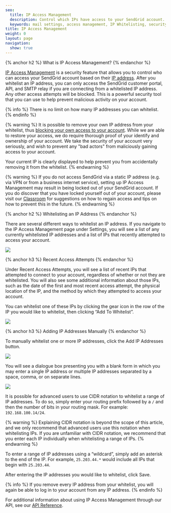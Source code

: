 ```yaml
---
seo:
  title: IP Access Management
  description: Control which IPs have access to your SendGrid account.
  keywords: mail settings, access management, IP Whitelisting, security
title: IP Access Management
weight: 0
layout: page
navigation:
  show: true
---
```


{% anchor h2 %}
What is IP Access Management?
{% endanchor %}

[IP Access Management]({{root_url}}http://app.sendgrid.com/settings/access) is a security feature that allows you to control who can access your SendGrid account based on their [IP address]({{root_url}}/Glossary/ip_address.html).  After you whitelist an IP address, you can only access the SendGrid customer portal, API, and SMTP relay if you are connecting from a whitelisted IP address. Any other access attempts will be blocked. This is a powerful security tool that you can use to help prevent malicious activity on your account.

{% info %}
There is no limit on how many IP addresses you can whitelist.
{% endinfo %}

{% warning %}
It is possible to remove your own IP address from your whitelist, thus [blocking your own access to your account]({{root_url}}/Classroom/Troubleshooting/Account_Administration/ip_access_management_has_locked_me_out_of_my_account.html). While we are able to restore your access, we do require thorough proof of your identify and ownership of your account. We take the security of your account very seriously, and wish to prevent any "bad actors" from maliciously gaining access to your account.

Your current IP is clearly displayed to help prevent you from accidentally removing it from the whitelist.
{% endwarning %}

{% warning %}
If you do not access SendGrid via a static IP address (e.g. via VPN or from a business internet service), setting up IP Access Management may result in being locked out of your SendGrid account. If you do discover that you have locked yourself out of your account, please visit our [Classroom]({{root_url}}/Classroom/Troubleshooting/Account_Administration/ip_access_management_has_locked_me_out_of_my_account.html) for suggestions on how to regain access and tips on how to prevent this in the future.
{% endwarning %}

{% anchor h2 %}
Whitelisting an IP Address
{% endanchor %}

There are several different ways to whitelist an IP address. If you navigate to the IP Access Management page under Settings, you will see a list of any currently whitelisted IP addresses and a list of IPs that recently attempted to access your account.

![]({{root_url}}/images/ip_access_management.png)

{% anchor h3 %}
Recent Access Attempts
{% endanchor %}

Under Recent Access Attempts, you will see a list of recent IPs that attempted to connect to your account, regardless of whether or not they are whitelisted. You will also see some additional information about those IPs, such as the date of the first and most recent access attempt, the physical location of the IP, and the method by which they attempted to access your account.

You can whitelist one of these IPs by clicking the gear icon in the row of the IP you would like to whitelist, then clicking “Add To Whitelist”.

![]({{root_url}}/images/add_ip_from_recent_access_attempts.png)

{% anchor h3 %}
Adding IP Addresses Manually
{% endanchor %}

To manually whitelist one or more IP addresses, click the Add IP Addresses button.

![]({{root_url}}/images/add_ip_address_button.png)

You will see a dialogue box presenting you with a blank form in which you may enter a single IP address or multiple IP addresses separated by a space, comma, or on separate lines.

![]({{root_url}}/images/ip_access_management_add_ip.png)

It is possible for advanced users to use CIDR notation to whitelist a range of IP addresses. To do so, simply enter your routing prefix followed by a `/` and then the number of bits in your routing mask. For example: `192.168.100.14/24`. 

{% warning %}
Explaining CIDR notation is beyond the scope of this article, and we only recommend that advanced users use this notation when whitelisting IPs. If you are unfamiliar with CIDR notation, we recommend that you enter each IP individually when whitelisting a range of IPs.
{% endwarning %}

To enter a range of IP addresses using a “wildcard”, simply add an asterisk to the end of the IP. For example, `25.203.44.*` would include all IPs that begin with `25.203.44`.

After entering the IP addresses you would like to whitelist, click Save.

{% info %}
If you remove every IP address from your whitelist, you will again be able to log in to your account from any IP address.
{% endinfo %}

For additional information about using IP Access Management through our API, see our [API Reference]({{root_url}}/API_Reference/Web_API_v3/ip_access_management.html).
